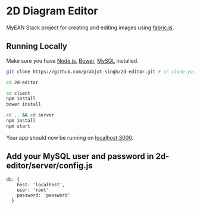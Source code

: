 # 2D Diagram Editor

MyEAN Stack project for creating and editing images using [fabric.js](http://fabricjs.com/).

## Running Locally

Make sure you have [Node.js](http://nodejs.org/), [Bower](https://bower.io/), [MySQL](https://www.mysql.com/) installed.

```sh
git clone https://github.com/prabjot-singh/2d-editor.git # or clone your own fork

cd 2d-editor

cd client
npm install
bower install

cd .. && cd server
npm install
npm start
```

Your app should now be running on [localhost:3000](http://localhost:3000/).

## Add your MySQL user and password in 2d-editor/server/config.js

```
db: {
    host: 'localhost',
    user: 'root'
    password: 'password'
  }
```
